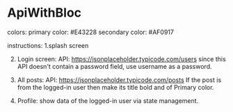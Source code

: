 # ApiWithBloc
colors:
primary color: #E43228
secondary color: #AF0917

instructions:
1.splash screen

2. Login screen:
API: https://jsonplaceholder.typicode.com/users
since this API doesn't contain a password field, use username as a password.

3. All posts:
API: https://jsonplaceholder.typicode.com/posts
If the post is from the logged-in user then make its title bold and of Primary color.

4. Profile:
show data of the logged-in user via state management.


